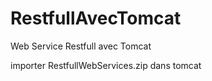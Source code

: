 # RestfullAvecTomcat
Web Service Restfull avec Tomcat


importer RestfullWebServices.zip dans tomcat
